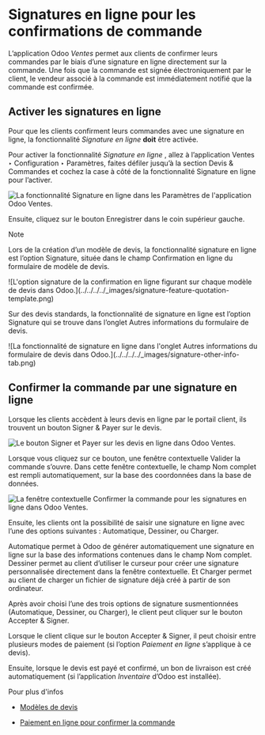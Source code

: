 # Signatures en ligne pour les confirmations de commande

L’application Odoo _Ventes_ permet aux clients de confirmer leurs commandes
par le biais d’une signature en ligne directement sur la commande. Une fois
que la commande est signée électroniquement par le client, le vendeur associé
à la commande est immédiatement notifié que la commande est confirmée.

## Activer les signatures en ligne

Pour que les clients confirment leurs commandes avec une signature en ligne,
la fonctionnalité _Signature en ligne_ **doit** être activée.

Pour activer la fonctionnalité _Signature en ligne_ , allez à l’application
Ventes ‣ Configuration ‣ Paramètres, faites défiler jusqu’à la section Devis &
Commandes et cochez la case à côté de la fonctionnalité Signature en ligne
pour l’activer.

![La fonctionnalité Signature en ligne dans les Paramètres de l'application
Odoo Ventes.](../../../../_images/signature-setting.png)

Ensuite, cliquez sur le bouton Enregistrer dans le coin supérieur gauche.

Note

Lors de la création d’un modèle de devis, la fonctionnalité signature en ligne
est l’option Signature, située dans le champ Confirmation en ligne du
formulaire de modèle de devis.

![L'option signature de la confirmation en ligne figurant sur chaque modèle de
devis dans Odoo.](../../../../_images/signature-feature-quotation-
template.png)

Sur des devis standards, la fonctionnalité de signature en ligne est l’option
Signature qui se trouve dans l’onglet Autres informations du formulaire de
devis.

![La fonctionnalité de signature en ligne dans l'onglet Autres informations du
formulaire de devis dans Odoo.](../../../../_images/signature-other-info-
tab.png)

## Confirmer la commande par une signature en ligne

Lorsque les clients accèdent à leurs devis en ligne par le portail client, ils
trouvent un bouton Signer & Payer sur le devis.

![Le bouton Signer et Payer sur les devis en ligne dans Odoo
Ventes.](../../../../_images/sign-and-pay-button.png)

Lorsque vous cliquez sur ce bouton, une fenêtre contextuelle Valider la
commande s’ouvre. Dans cette fenêtre contextuelle, le champ Nom complet est
rempli automatiquement, sur la base des coordonnées dans la base de données.

![La fenêtre contextuelle Confirmer la commande pour les signatures en ligne
dans Odoo Ventes.](../../../../_images/validate-order-popup.png)

Ensuite, les clients ont la possibilité de saisir une signature en ligne avec
l’une des options suivantes : Automatique, Dessiner, ou Charger.

Automatique permet à Odoo de générer automatiquement une signature en ligne
sur la base des informations contenues dans le champ Nom complet. Dessiner
permet au client d’utiliser le curseur pour créer une signature personnalisée
directement dans la fenêtre contextuelle. Et Charger permet au client de
charger un fichier de signature déjà créé à partir de son ordinateur.

Après avoir choisi l’une des trois options de signature susmentionnées
(Automatique, Dessiner, ou Charger), le client peut cliquer sur le bouton
Accepter & Signer.

Lorsque le client clique sur le bouton Accepter & Signer, il peut choisir
entre plusieurs modes de paiement (si l’option _Paiement en ligne_ s’applique
à ce devis).

Ensuite, lorsque le devis est payé et confirmé, un bon de livraison est créé
automatiquement (si l’application _Inventaire_ d’Odoo est installée).

Pour plus d'infos

  * [Modèles de devis](quote_template.html)

  * [Paiement en ligne pour confirmer la commande](get_paid_to_validate.html)

